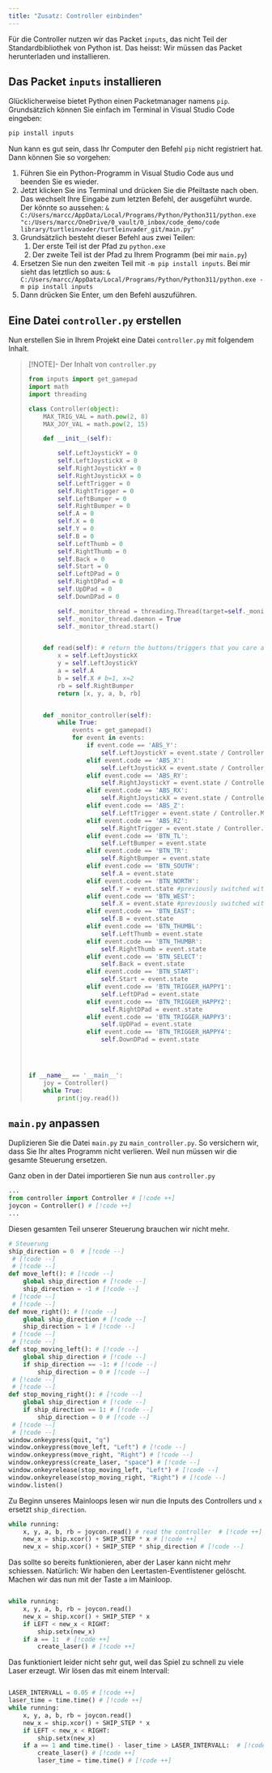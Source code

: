 ```yaml
---
title: "Zusatz: Controller einbinden"
---
```

Für die Controller nutzen wir das Packet `inputs`, das nicht Teil der Standardbibliothek von Python ist. Das heisst: Wir müssen das Packet herunterladen und installieren. 
## Das Packet `inputs` installieren

Glücklicherweise bietet Python einen Packetmanager namens `pip`. Grundsätzlich können Sie einfach im Terminal in Visual Studio Code eingeben:

```cmd
pip install inputs
```

Nun kann es gut sein, dass Ihr Computer den Befehl `pip` nicht registriert hat. Dann können Sie so vorgehen:
1. Führen Sie ein Python-Programm in Visual Studio Code aus und beenden Sie es wieder.
2. Jetzt klicken Sie ins Terminal und drücken Sie die Pfeiltaste nach oben. Das wechselt Ihre Eingabe zum letzten Befehl, der ausgeführt wurde. Der könnte so aussehen: `& C:/Users/marcc/AppData/Local/Programs/Python/Python311/python.exe "c:/Users/marcc/OneDrive/0_vault/0_inbox/code_demo/code library/turtleinvader/turtleinvader_git/main.py"`
3. Grundsätzlich besteht dieser Befehl aus zwei Teilen:
	1. Der erste Teil ist der Pfad zu `python.exe`
	2. Der zweite Teil ist der Pfad zu Ihrem Programm (bei mir `main.py`)
4. Ersetzen Sie nun den zweiten Teil mit `-m pip install inputs`. Bei mir sieht das letztlich so aus: `& C:/Users/marcc/AppData/Local/Programs/Python/Python311/python.exe -m pip install inputs`
5. Dann drücken Sie Enter, um den Befehl auszuführen.

## Eine Datei `controller.py` erstellen

Nun erstellen Sie in Ihrem Projekt eine Datei `controller.py` mit folgendem Inhalt.

> [!NOTE]- Der Inhalt von `controller.py`
> 
> 
> ```python filename="controller.py"
> from inputs import get_gamepad
> import math
> import threading
> 
> class Controller(object):
>     MAX_TRIG_VAL = math.pow(2, 8)
>     MAX_JOY_VAL = math.pow(2, 15)
> 
>     def __init__(self):
> 
>         self.LeftJoystickY = 0
>         self.LeftJoystickX = 0
>         self.RightJoystickY = 0
>         self.RightJoystickX = 0
>         self.LeftTrigger = 0
>         self.RightTrigger = 0
>         self.LeftBumper = 0
>         self.RightBumper = 0
>         self.A = 0
>         self.X = 0
>         self.Y = 0
>         self.B = 0
>         self.LeftThumb = 0
>         self.RightThumb = 0
>         self.Back = 0
>         self.Start = 0
>         self.LeftDPad = 0
>         self.RightDPad = 0
>         self.UpDPad = 0
>         self.DownDPad = 0
> 
>         self._monitor_thread = threading.Thread(target=self._monitor_controller, args=())
>         self._monitor_thread.daemon = True
>         self._monitor_thread.start()
> 
> 
>     def read(self): # return the buttons/triggers that you care about in this methode
>         x = self.LeftJoystickX
>         y = self.LeftJoystickY
>         a = self.A
>         b = self.X # b=1, x=2
>         rb = self.RightBumper
>         return [x, y, a, b, rb]
> 
> 
>     def _monitor_controller(self):
>         while True:
>             events = get_gamepad()
>             for event in events:
>                 if event.code == 'ABS_Y':
>                     self.LeftJoystickY = event.state / Controller.MAX_JOY_VAL # normalize between -1 and 1
>                 elif event.code == 'ABS_X':
>                     self.LeftJoystickX = event.state / Controller.MAX_JOY_VAL # normalize between -1 and 1
>                 elif event.code == 'ABS_RY':
>                     self.RightJoystickY = event.state / Controller.MAX_JOY_VAL # normalize between -1 and 1
>                 elif event.code == 'ABS_RX':
>                     self.RightJoystickX = event.state / Controller.MAX_JOY_VAL # normalize between -1 and 1
>                 elif event.code == 'ABS_Z':
>                     self.LeftTrigger = event.state / Controller.MAX_TRIG_VAL # normalize between 0 and 1
>                 elif event.code == 'ABS_RZ':
>                     self.RightTrigger = event.state / Controller.MAX_TRIG_VAL # normalize between 0 and 1
>                 elif event.code == 'BTN_TL':
>                     self.LeftBumper = event.state
>                 elif event.code == 'BTN_TR':
>                     self.RightBumper = event.state
>                 elif event.code == 'BTN_SOUTH':
>                     self.A = event.state
>                 elif event.code == 'BTN_NORTH':
>                     self.Y = event.state #previously switched with X
>                 elif event.code == 'BTN_WEST':
>                     self.X = event.state #previously switched with Y
>                 elif event.code == 'BTN_EAST':
>                     self.B = event.state
>                 elif event.code == 'BTN_THUMBL':
>                     self.LeftThumb = event.state
>                 elif event.code == 'BTN_THUMBR':
>                     self.RightThumb = event.state
>                 elif event.code == 'BTN_SELECT':
>                     self.Back = event.state
>                 elif event.code == 'BTN_START':
>                     self.Start = event.state
>                 elif event.code == 'BTN_TRIGGER_HAPPY1':
>                     self.LeftDPad = event.state
>                 elif event.code == 'BTN_TRIGGER_HAPPY2':
>                     self.RightDPad = event.state
>                 elif event.code == 'BTN_TRIGGER_HAPPY3':
>                     self.UpDPad = event.state
>                 elif event.code == 'BTN_TRIGGER_HAPPY4':
>                     self.DownDPad = event.state
> 
> 
> 
> 
> if __name__ == '__main__':
>     joy = Controller()
>     while True:
>         print(joy.read())
> ```

## `main.py` anpassen

Duplizieren Sie die Datei `main.py` zu `main_controller.py`. So versichern wir, dass Sie Ihr altes Programm nicht verlieren. Weil nun müssen wir die gesamte Steuerung ersetzen.

Ganz oben in der Datei importieren Sie nun aus `controller.py`

```python filename="main.py"
...
from controller import Controller # [!code ++]
joycon = Controller() # [!code ++]
...
```

Diesen gesamten Teil unserer Steuerung brauchen wir nicht mehr.

```python filename="main.py"
# Steuerung
ship_direction = 0  # [!code --]
 # [!code --]
 # [!code --]
def move_left(): # [!code --]
    global ship_direction # [!code --]
    ship_direction = -1 # [!code --]
 # [!code --]
 # [!code --]
def move_right(): # [!code --]
    global ship_direction # [!code --]
    ship_direction = 1 # [!code --]
 # [!code --]
 # [!code --]
def stop_moving_left(): # [!code --]
    global ship_direction # [!code --]
    if ship_direction == -1: # [!code --]
        ship_direction = 0 # [!code --]
 # [!code --]
 # [!code --]
def stop_moving_right(): # [!code --]
    global ship_direction # [!code --]
    if ship_direction == 1: # [!code --]
        ship_direction = 0 # [!code --]
 # [!code --]
 # [!code --]
window.onkeypress(quit, "q")
window.onkeypress(move_left, "Left") # [!code --]
window.onkeypress(move_right, "Right") # [!code --]
window.onkeypress(create_laser, "space") # [!code --]
window.onkeyrelease(stop_moving_left, "Left") # [!code --]
window.onkeyrelease(stop_moving_right, "Right") # [!code --]
window.listen()
```

Zu Beginn unseres Mainloops lesen wir nun die Inputs des Controllers und `x` ersetzt `ship_direction`.

```python filename="main.py"
while running:
    x, y, a, b, rb = joycon.read() # read the controller  # [!code ++]
	new_x = ship.xcor() + SHIP_STEP * x # [!code ++]
	new_x = ship.xcor() + SHIP_STEP * ship_direction # [!code --]
```

Das sollte so bereits funktionieren, aber der Laser kann nicht mehr schiessen. Natürlich: Wir haben den Leertasten-Eventlistener gelöscht. Machen wir das nun mit der Taste `a` im Mainloop.

```python filename="main.py"

while running:
    x, y, a, b, rb = joycon.read()
    new_x = ship.xcor() + SHIP_STEP * x
    if LEFT < new_x < RIGHT:
        ship.setx(new_x)
    if a == 1:  # [!code ++]
        create_laser() # [!code ++]
```

Das funktioniert leider nicht sehr gut, weil das Spiel zu schnell zu viele Laser erzeugt. Wir lösen das mit einem Intervall:

```python filename="main.py"

LASER_INTERVALL = 0.05 # [!code ++]
laser_time = time.time() # [!code ++]
while running:
    x, y, a, b, rb = joycon.read()
    new_x = ship.xcor() + SHIP_STEP * x
    if LEFT < new_x < RIGHT:
        ship.setx(new_x)
    if a == 1 and time.time() - laser_time > LASER_INTERVALL:  # [!code ++]
        create_laser() # [!code ++]
        laser_time = time.time() # [!code ++]
```

